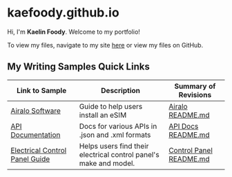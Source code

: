# kaefoody.github.io
Hi, I'm **Kaelin Foody**. Welcome to my portfolio!

To view my files, navigate to my site [here](https://kaefoody.github.io/) or view my files on GitHub.

## My Writing Samples Quick Links

| Link to Sample | Description | Summary of Revisions |
|----------------|-------------|----------------------|
| [Airalo Software](https://github.com/kaefoody/kaefoody.github.io/blob/main/writing_samples/Airalo_software/Airalo_eSIM_Walkthrough.md) | Guide to help users install an eSIM | [Airalo README.md](https://github.com/kaefoody/kaefoody.github.io/blob/main/writing_samples/Airalo_software/README.md) |
| [API Documentation](https://github.com/kaefoody/kaefoody.github.io/tree/main/writing_samples/APIs/docs)| Docs for various APIs in .json and .xml formats | [API Docs README.md](https://github.com/kaefoody/kaefoody.github.io/blob/main/writing_samples/APIs/README.md) |
| [Electrical Control Panel Guide](https://github.com/kaefoody/kaefoody.github.io/blob/main/writing_samples/Electrical_control_panels/Electrical_controls_user_guide.pdf) | Helps users find their electrical control panel's make and model. | [Control Panel README.md](https://github.com/kaefoody/kaefoody.github.io/blob/main/writing_samples/Electrical_control_panels/README.md) |
